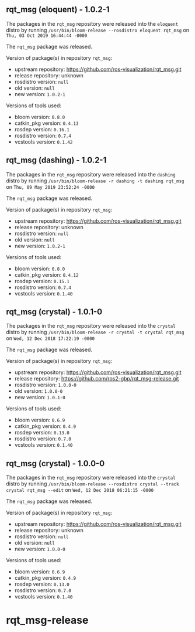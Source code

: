 ## rqt_msg (eloquent) - 1.0.2-1

The packages in the `rqt_msg` repository were released into the `eloquent` distro by running `/usr/bin/bloom-release --rosdistro eloquent rqt_msg` on `Thu, 03 Oct 2019 16:44:44 -0000`

The `rqt_msg` package was released.

Version of package(s) in repository `rqt_msg`:

- upstream repository: https://github.com/ros-visualization/rqt_msg.git
- release repository: unknown
- rosdistro version: `null`
- old version: `null`
- new version: `1.0.2-1`

Versions of tools used:

- bloom version: `0.8.0`
- catkin_pkg version: `0.4.13`
- rosdep version: `0.16.1`
- rosdistro version: `0.7.4`
- vcstools version: `0.1.42`


## rqt_msg (dashing) - 1.0.2-1

The packages in the `rqt_msg` repository were released into the `dashing` distro by running `/usr/bin/bloom-release -r dashing -t dashing rqt_msg` on `Thu, 09 May 2019 23:52:24 -0000`

The `rqt_msg` package was released.

Version of package(s) in repository `rqt_msg`:

- upstream repository: https://github.com/ros-visualization/rqt_msg.git
- release repository: unknown
- rosdistro version: `null`
- old version: `null`
- new version: `1.0.2-1`

Versions of tools used:

- bloom version: `0.8.0`
- catkin_pkg version: `0.4.12`
- rosdep version: `0.15.1`
- rosdistro version: `0.7.4`
- vcstools version: `0.1.40`


## rqt_msg (crystal) - 1.0.1-0

The packages in the `rqt_msg` repository were released into the `crystal` distro by running `/usr/bin/bloom-release -r crystal -t crystal rqt_msg` on `Wed, 12 Dec 2018 17:22:19 -0000`

The `rqt_msg` package was released.

Version of package(s) in repository `rqt_msg`:

- upstream repository: https://github.com/ros-visualization/rqt_msg.git
- release repository: https://github.com/ros2-gbp/rqt_msg-release.git
- rosdistro version: `1.0.0-0`
- old version: `1.0.0-0`
- new version: `1.0.1-0`

Versions of tools used:

- bloom version: `0.6.9`
- catkin_pkg version: `0.4.9`
- rosdep version: `0.13.0`
- rosdistro version: `0.7.0`
- vcstools version: `0.1.40`


## rqt_msg (crystal) - 1.0.0-0

The packages in the `rqt_msg` repository were released into the `crystal` distro by running `/usr/bin/bloom-release --rosdistro crystal --track crystal rqt_msg --edit` on `Wed, 12 Dec 2018 06:21:15 -0000`

The `rqt_msg` package was released.

Version of package(s) in repository `rqt_msg`:

- upstream repository: https://github.com/ros-visualization/rqt_msg.git
- release repository: unknown
- rosdistro version: `null`
- old version: `null`
- new version: `1.0.0-0`

Versions of tools used:

- bloom version: `0.6.9`
- catkin_pkg version: `0.4.9`
- rosdep version: `0.13.0`
- rosdistro version: `0.7.0`
- vcstools version: `0.1.40`


# rqt_msg-release